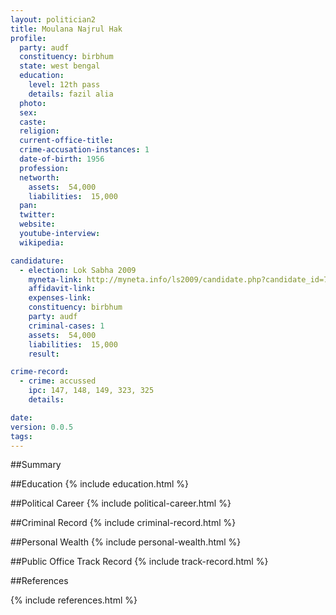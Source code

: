 ```yaml
---
layout: politician2
title: Moulana Najrul Hak
profile: 
  party: audf
  constituency: birbhum
  state: west bengal
  education: 
    level: 12th pass
    details: fazil alia
  photo: 
  sex: 
  caste: 
  religion: 
  current-office-title: 
  crime-accusation-instances: 1
  date-of-birth: 1956
  profession: 
  networth: 
    assets:  54,000
    liabilities:  15,000
  pan: 
  twitter: 
  website: 
  youtube-interview: 
  wikipedia: 

candidature: 
  - election: Lok Sabha 2009
    myneta-link: http://myneta.info/ls2009/candidate.php?candidate_id=7448
    affidavit-link: 
    expenses-link: 
    constituency: birbhum 
    party: audf
    criminal-cases: 1
    assets:  54,000
    liabilities:  15,000
    result:  

crime-record: 
  - crime: accussed
    ipc: 147, 148, 149, 323, 325
    details:    

date: 
version: 0.0.5
tags: 
---
```

##Summary


##Education
{% include education.html %}


##Political Career
{% include political-career.html %}


##Criminal Record
{% include criminal-record.html %}


##Personal Wealth
{% include personal-wealth.html %}


##Public Office Track Record
{% include track-record.html %}


##References


{% include references.html %}